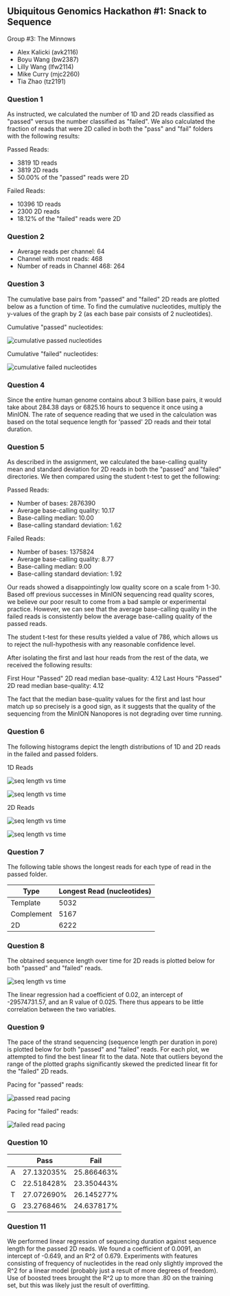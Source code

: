 ## Ubiquitous Genomics Hackathon #1: Snack to Sequence

Group #3: The Minnows
 - Alex Kalicki (avk2116)
 - Boyu Wang (bw2387)
 - Lilly Wang (lfw2114)
 - Mike Curry (mjc2260)
 - Tia Zhao (tz2191)


### Question 1

As instructed, we calculated the number of 1D and 2D reads classified as
"passed" versus the number classified as "failed". We also calculated the
fraction of reads that were 2D called in both the "pass" and "fail" folders with
the following results:

Passed Reads:
 - 3819 1D reads
 - 3819 2D reads
 - 50.00% of the "passed" reads were 2D

Failed Reads:
 - 10396 1D reads
 - 2300 2D reads
 - 18.12% of the "failed" reads were 2D

### Question 2

- Average reads per channel: 64
- Channel with most reads: 468
- Number of reads in Channel 468: 264

### Question 3

The cumulative base pairs from "passed" and "failed" 2D reads are plotted below
as a function of time. To find the cumulative nucleotides, multiply the y-values
of the graph by 2 (as each base pair consists of 2 nucleotides).

Cumulative "passed" nucleotides:

![cumulative passed nucleotides](quality-assessment/images/question3_pass.png)

Cumulative "failed" nucleotides:

![cumulative failed nucleotides](quality-assessment/images/question3_fail.png)

### Question 4

Since the entire human genome contains about 3 billion base pairs, it would take
about 284.38 days or 6825.16 hours to sequence it once using a MinION.
The rate of sequence reading that we used in the calculation was based on the
total sequence length for 'passed' 2D reads and their total duration.

### Question 5

As described in the assignment, we calculated the base-calling quality mean
and standard deviation for 2D reads in both the "passed" and "failed"
directories. We then compared using the student t-test to get the following:

Passed Reads:
 - Number of bases: 2876390
 - Average base-calling quality: 10.17
 - Base-calling median: 10.00
 - Base-calling standard deviation: 1.62

Failed Reads:
 - Number of bases: 1375824
 - Average base-calling quality: 8.77
 - Base-calling median: 9.00
 - Base-calling standard deviation: 1.92

Our reads showed a disappointingly low quality score on a scale from 1-30. Based
off previous successes in MinION sequencing read quality scores, we believe our
poor result to come from a bad sample or experimental practice. However, we can
see that the average base-calling quality in the failed reads is consistently
below the average base-calling quality of the passed reads.

The student t-test for these results yielded a value of 786, which allows us to
reject the null-hypothesis with any reasonable confidence level.

After isolating the first and last hour reads from the rest of the data, we
received the following results:

First Hour "Passed" 2D read median base-quality: 4.12
Last Hours "Passed" 2D read median base-quality: 4.12

The fact that the median base-quality values for the first and last hour match
up so precisely is a good sign, as it suggests that the quality of the
sequencing from the MinION Nanopores is not degrading over time running.



### Question 6

The following histograms depict the length distributions of 1D and 2D reads in
the failed and passed folders.

1D Reads

![seq length vs time](quality-assessment/images/1D-Pass.png)

![seq length vs time](quality-assessment/images/1D-Fail.png)

2D Reads

![seq length vs time](quality-assessment/images/2D-Pass.png)

![seq length vs time](quality-assessment/images/2D-Fail.png)

### Question 7

The following table shows the longest reads for each type of read in the passed
folder.

| Type       | Longest Read (nucleotides) |
|------------|----------------------------|
| Template   | 5032                       |
| Complement | 5167                       |
| 2D         | 6222                       |

### Question 8

The obtained sequence length over time for 2D reads is plotted below for both
"passed" and "failed" reads.

![seq length vs time](quality-assessment/images/q8_plot.png)

The linear regression had a coefficient of 0.02, an intercept of -29574731.57,
and an R value of 0.025. There thus appears to be little correlation between
the two variables.

### Question 9

The pace of the strand sequencing (sequence length per duration in pore) is
plotted below for both "passed" and "failed" reads. For each plot, we attempted
to find the best linear fit to the data. Note that outliers beyond the range of
the plotted graphs significantly skewed the predicted linear fit for the
"failed" 2D reads.

Pacing for "passed" reads:

![passed read pacing](quality-assessment/images/question9_pass.png)

Pacing for "failed" reads:

![failed read pacing](quality-assessment/images/question9_fail.png)

### Question 10

|   | Pass       | Fail       |
|---|------------|------------|
| A | 27.132035% | 25.866463% |
| C | 22.518428% | 23.350443% |
| T | 27.072690% | 26.145277% |
| G | 23.276846% | 24.637817% |

### Question 11

We performed linear regression of sequencing duration against sequence
length for the passed 2D reads. We found a coefficient of 0.0091, an
intercept of -0.649, and an R^2 of 0.679. Experiments with features
consisting of frequency of nucleotides in the read only slightly
improved the R^2 for a linear model (probably just a result of more
degrees of freedom). Use of boosted trees brought the R^2 up to more
than .80 on the training set, but this was likely just the result of
overfitting.

